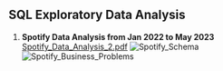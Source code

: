 ## SQL Exploratory Data Analysis
1. **Spotify Data Analysis from Jan 2022 to May 2023**
   [Spotify_Data_Analysis_2.pdf](https://github.com/Abhishekkumar1507/sql_projects/files/13114028/Spotify_Data_Analysis_2.pdf)
   ![Spotify_Schema](https://github.com/Abhishekkumar1507/sql_projects/assets/76273548/9407356c-35be-45f4-a23a-e6da8ab458e0)
   ![Spotify_Business_Problems](https://github.com/Abhishekkumar1507/sql_projects/assets/76273548/041fa278-c455-4e5a-9d41-6a8848d1a7b5)


